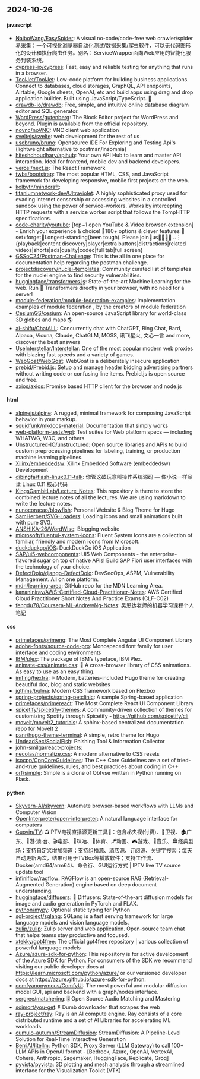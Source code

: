 ## 2024-10-26

#### javascript
* [NaiboWang/EasySpider](https://github.com/NaiboWang/EasySpider): A visual no-code/code-free web crawler/spider易采集：一个可视化浏览器自动化测试/数据采集/爬虫软件，可以无代码图形化的设计和执行爬虫任务。别名：ServiceWrapper面向Web应用的智能化服务封装系统。
* [cypress-io/cypress](https://github.com/cypress-io/cypress): Fast, easy and reliable testing for anything that runs in a browser.
* [ToolJet/ToolJet](https://github.com/ToolJet/ToolJet): Low-code platform for building business applications. Connect to databases, cloud storages, GraphQL, API endpoints, Airtable, Google sheets, OpenAI, etc and build apps using drag and drop application builder. Built using JavaScript/TypeScript. 🚀
* [drawdb-io/drawdb](https://github.com/drawdb-io/drawdb): Free, simple, and intuitive online database diagram editor and SQL generator.
* [WordPress/gutenberg](https://github.com/WordPress/gutenberg): The Block Editor project for WordPress and beyond. Plugin is available from the official repository.
* [novnc/noVNC](https://github.com/novnc/noVNC): VNC client web application
* [sveltejs/svelte](https://github.com/sveltejs/svelte): web development for the rest of us
* [usebruno/bruno](https://github.com/usebruno/bruno): Opensource IDE For Exploring and Testing Api's (lightweight alternative to postman/insomnia)
* [hiteshchoudhary/apihub](https://github.com/hiteshchoudhary/apihub): Your own API Hub to learn and master API interaction. Ideal for frontend, mobile dev and backend developers.
* [vercel/next.js](https://github.com/vercel/next.js): The React Framework
* [twbs/bootstrap](https://github.com/twbs/bootstrap): The most popular HTML, CSS, and JavaScript framework for developing responsive, mobile first projects on the web.
* [kolbytn/mindcraft](https://github.com/kolbytn/mindcraft): 
* [titaniumnetwork-dev/Ultraviolet](https://github.com/titaniumnetwork-dev/Ultraviolet): A highly sophisticated proxy used for evading internet censorship or accessing websites in a controlled sandbox using the power of service-workers. Works by intercepting HTTP requests with a service worker script that follows the TompHTTP specifications.
* [code-charity/youtube](https://github.com/code-charity/youtube): [top~1 open YouTube & Video browser-extension] - Enrich your experience & choice! 🧰180+ options & clever features 📌set+forget📌Longest-standing(been tough). Please join🧩us👨‍👩‍👧‍👧 ..⋮ {playback|content discovery|player|extra buttons|distractions|related videos|shorts|ads|quality|codec|full tab|full screen}
* [GSSoC24/Postman-Challenge](https://github.com/GSSoC24/Postman-Challenge): This is the all in one place for documentation help regarding the postman challenge.
* [projectdiscovery/nuclei-templates](https://github.com/projectdiscovery/nuclei-templates): Community curated list of templates for the nuclei engine to find security vulnerabilities.
* [huggingface/transformers.js](https://github.com/huggingface/transformers.js): State-of-the-art Machine Learning for the web. Run 🤗 Transformers directly in your browser, with no need for a server!
* [module-federation/module-federation-examples](https://github.com/module-federation/module-federation-examples): Implementation examples of module federation , by the creators of module federation
* [CesiumGS/cesium](https://github.com/CesiumGS/cesium): An open-source JavaScript library for world-class 3D globes and maps 🌎
* [ai-shifu/ChatALL](https://github.com/ai-shifu/ChatALL): Concurrently chat with ChatGPT, Bing Chat, Bard, Alpaca, Vicuna, Claude, ChatGLM, MOSS, 讯飞星火, 文心一言 and more, discover the best answers
* [UseInterstellar/Interstellar](https://github.com/UseInterstellar/Interstellar): One of the most popular modern web proxies with blazing fast speeds and a variety of games.
* [WebGoat/WebGoat](https://github.com/WebGoat/WebGoat): WebGoat is a deliberately insecure application
* [prebid/Prebid.js](https://github.com/prebid/Prebid.js): Setup and manage header bidding advertising partners without writing code or confusing line items. Prebid.js is open source and free.
* [axios/axios](https://github.com/axios/axios): Promise based HTTP client for the browser and node.js

#### html
* [alpinejs/alpine](https://github.com/alpinejs/alpine): A rugged, minimal framework for composing JavaScript behavior in your markup.
* [squidfunk/mkdocs-material](https://github.com/squidfunk/mkdocs-material): Documentation that simply works
* [web-platform-tests/wpt](https://github.com/web-platform-tests/wpt): Test suites for Web platform specs — including WHATWG, W3C, and others
* [Unstructured-IO/unstructured](https://github.com/Unstructured-IO/unstructured): Open source libraries and APIs to build custom preprocessing pipelines for labeling, training, or production machine learning pipelines.
* [Xilinx/embeddedsw](https://github.com/Xilinx/embeddedsw): Xilinx Embedded Software (embeddedsw) Development
* [dibingfa/flash-linux0.11-talk](https://github.com/dibingfa/flash-linux0.11-talk): 你管这破玩意叫操作系统源码 — 像小说一样品读 Linux 0.11 核心代码
* [KingsGambitLab/Lecture_Notes](https://github.com/KingsGambitLab/Lecture_Notes): This repository is there to store the combined lecture notes of all the lectures. We are using markdown to write the lecture notes.
* [nunocoracao/blowfish](https://github.com/nunocoracao/blowfish): Personal Website & Blog Theme for Hugo
* [SamHerbert/SVG-Loaders](https://github.com/SamHerbert/SVG-Loaders): Loading icons and small animations built with pure SVG.
* [ANSHIKA-26/WordWise](https://github.com/ANSHIKA-26/WordWise): Blogging website
* [microsoft/fluentui-system-icons](https://github.com/microsoft/fluentui-system-icons): Fluent System Icons are a collection of familiar, friendly and modern icons from Microsoft.
* [duckduckgo/iOS](https://github.com/duckduckgo/iOS): DuckDuckGo iOS Application
* [SAP/ui5-webcomponents](https://github.com/SAP/ui5-webcomponents): UI5 Web Components - the enterprise-flavored sugar on top of native APIs! Build SAP Fiori user interfaces with the technology of your choice.
* [DefectDojo/django-DefectDojo](https://github.com/DefectDojo/django-DefectDojo): DevSecOps, ASPM, Vulnerability Management. All on one platform.
* [mdn/learning-area](https://github.com/mdn/learning-area): GitHub repo for the MDN Learning Area.
* [kananinirav/AWS-Certified-Cloud-Practitioner-Notes](https://github.com/kananinirav/AWS-Certified-Cloud-Practitioner-Notes): AWS Certified Cloud Practitioner Short Notes And Practice Exams (CLF-C02)
* [fengdu78/Coursera-ML-AndrewNg-Notes](https://github.com/fengdu78/Coursera-ML-AndrewNg-Notes): 吴恩达老师的机器学习课程个人笔记

#### css
* [primefaces/primeng](https://github.com/primefaces/primeng): The Most Complete Angular UI Component Library
* [adobe-fonts/source-code-pro](https://github.com/adobe-fonts/source-code-pro): Monospaced font family for user interface and coding environments
* [IBM/plex](https://github.com/IBM/plex): The package of IBM’s typeface, IBM Plex.
* [animate-css/animate.css](https://github.com/animate-css/animate.css): 🍿 A cross-browser library of CSS animations. As easy to use as an easy thing.
* [imfing/hextra](https://github.com/imfing/hextra): 🔯 Modern, batteries-included Hugo theme for creating beautiful doc, blog and static websites
* [jgthms/bulma](https://github.com/jgthms/bulma): Modern CSS framework based on Flexbox
* [spring-projects/spring-petclinic](https://github.com/spring-projects/spring-petclinic): A sample Spring-based application
* [primefaces/primereact](https://github.com/primefaces/primereact): The Most Complete React UI Component Library
* [spicetify/spicetify-themes](https://github.com/spicetify/spicetify-themes): A community-driven collection of themes for customizing Spotify through Spicetify - https://github.com/spicetify/cli
* [moveit/moveit2_tutorials](https://github.com/moveit/moveit2_tutorials): A sphinx-based centralized documentation repo for MoveIt 2
* [panr/hugo-theme-terminal](https://github.com/panr/hugo-theme-terminal): A simple, retro theme for Hugo
* [UndeadSec/SocialFish](https://github.com/UndeadSec/SocialFish): Phishing Tool & Information Collector
* [john-smilga/react-projects](https://github.com/john-smilga/react-projects): 
* [necolas/normalize.css](https://github.com/necolas/normalize.css): A modern alternative to CSS resets
* [isocpp/CppCoreGuidelines](https://github.com/isocpp/CppCoreGuidelines): The C++ Core Guidelines are a set of tried-and-true guidelines, rules, and best practices about coding in C++
* [orf/simple](https://github.com/orf/simple): Simple is a clone of Obtvse written in Python running on Flask.

#### python
* [Skyvern-AI/skyvern](https://github.com/Skyvern-AI/skyvern): Automate browser-based workflows with LLMs and Computer Vision
* [OpenInterpreter/open-interpreter](https://github.com/OpenInterpreter/open-interpreter): A natural language interface for computers
* [Guovin/TV](https://github.com/Guovin/TV): 📺IPTV电视直播源更新工具🚀：包含💰央视(付费)、📡卫视、🏠广东、🌊港·澳·台、🎬电影、🎥咪咕、🏀体育、🪁动画、🎮游戏、🎵音乐、🏛经典剧场；支持自定义增加频道；支持组播源、酒店源、订阅源、关键字搜索；每天自动更新两次，结果可用于TVBox等播放软件；支持工作流、Docker(amd64/arm64)、命令行、GUI运行方式 | IPTV live TV source update tool
* [infiniflow/ragflow](https://github.com/infiniflow/ragflow): RAGFlow is an open-source RAG (Retrieval-Augmented Generation) engine based on deep document understanding.
* [huggingface/diffusers](https://github.com/huggingface/diffusers): 🤗 Diffusers: State-of-the-art diffusion models for image and audio generation in PyTorch and FLAX.
* [python/mypy](https://github.com/python/mypy): Optional static typing for Python
* [sgl-project/sglang](https://github.com/sgl-project/sglang): SGLang is a fast serving framework for large language models and vision language models.
* [zulip/zulip](https://github.com/zulip/zulip): Zulip server and web application. Open-source team chat that helps teams stay productive and focused.
* [xtekky/gpt4free](https://github.com/xtekky/gpt4free): The official gpt4free repository | various collection of powerful language models
* [Azure/azure-sdk-for-python](https://github.com/Azure/azure-sdk-for-python): This repository is for active development of the Azure SDK for Python. For consumers of the SDK we recommend visiting our public developer docs at https://learn.microsoft.com/python/azure/ or our versioned developer docs at https://azure.github.io/azure-sdk-for-python.
* [comfyanonymous/ComfyUI](https://github.com/comfyanonymous/ComfyUI): The most powerful and modular diffusion model GUI, api and backend with a graph/nodes interface.
* [sergree/matchering](https://github.com/sergree/matchering): 🎚️ Open Source Audio Matching and Mastering
* [soimort/you-get](https://github.com/soimort/you-get): ⏬ Dumb downloader that scrapes the web
* [ray-project/ray](https://github.com/ray-project/ray): Ray is an AI compute engine. Ray consists of a core distributed runtime and a set of AI Libraries for accelerating ML workloads.
* [cumulo-autumn/StreamDiffusion](https://github.com/cumulo-autumn/StreamDiffusion): StreamDiffusion: A Pipeline-Level Solution for Real-Time Interactive Generation
* [BerriAI/litellm](https://github.com/BerriAI/litellm): Python SDK, Proxy Server (LLM Gateway) to call 100+ LLM APIs in OpenAI format - [Bedrock, Azure, OpenAI, VertexAI, Cohere, Anthropic, Sagemaker, HuggingFace, Replicate, Groq]
* [pyvista/pyvista](https://github.com/pyvista/pyvista): 3D plotting and mesh analysis through a streamlined interface for the Visualization Toolkit (VTK)

